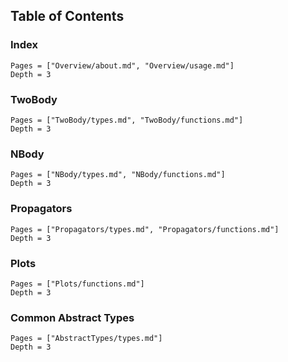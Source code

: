 ## Table of Contents

### Index

```@contents
Pages = ["Overview/about.md", "Overview/usage.md"]
Depth = 3
```

### TwoBody

```@contents
Pages = ["TwoBody/types.md", "TwoBody/functions.md"]
Depth = 3
```

### NBody

```@contents
Pages = ["NBody/types.md", "NBody/functions.md"]
Depth = 3
```

### Propagators

```@contents
Pages = ["Propagators/types.md", "Propagators/functions.md"]
Depth = 3
```

### Plots

```@contents
Pages = ["Plots/functions.md"]
Depth = 3
```

### Common Abstract Types

```@contents
Pages = ["AbstractTypes/types.md"]
Depth = 3
```
